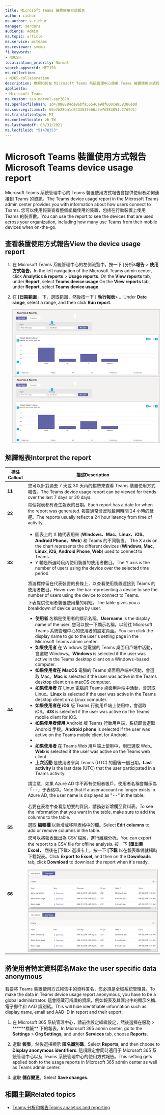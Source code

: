 ```yaml
---
title: Microsoft Teams 裝置使用方式報告
author: cichur
ms.author: v-cichur
manager: serdars
audience: Admin
ms.topic: article
ms.service: msteams
ms.reviewer: svemu
f1.keywords:
- NOCSH
localization_priority: Normal
search.appverid: MET150
ms.collection:
- M365-collaboration
description: 瞭解如何在 Microsoft Teams 系統管理中心使用 Teams 裝置使用方式報告，以查看貴組織中使用者如何連接到 Teams。
appliesto:
- Microsoft Teams
ms.custom: seo-marvel-apr2020
ms.openlocfilehash: 1d47888884ce86bfa56546a9df600ce958380e0d
ms.sourcegitcommit: 66e7b28ba1c0433535eb6a3e7d883851c27d9d1f
ms.translationtype: MT
ms.contentlocale: zh-TW
ms.lasthandoff: 03/31/2021
ms.locfileid: "51478353"
---
```

# <a name="microsoft-teams-device-usage-report"></a><span data-ttu-id="e5345-103">Microsoft Teams 裝置使用方式報告</span><span class="sxs-lookup"><span data-stu-id="e5345-103">Microsoft Teams device usage report</span></span>

<span data-ttu-id="e5345-104">Microsoft Teams 系統管理中心的 Teams 裝置使用方式報告會提供使用者如何連接到 Teams 的資訊。</span><span class="sxs-lookup"><span data-stu-id="e5345-104">The Teams device usage report in the Microsoft Teams admin center provides you with information about how users connect to Teams.</span></span> <span data-ttu-id="e5345-105">您可以使用報表查看整個組織使用的裝置，包括在行動裝置上使用 Teams 的裝置數。</span><span class="sxs-lookup"><span data-stu-id="e5345-105">You can use the report to see the devices that are used across your organization, including how many use Teams from their mobile devices when on-the-go.</span></span>  

## <a name="view-the-device-usage-report"></a><span data-ttu-id="e5345-106">查看裝置使用方式報告</span><span class="sxs-lookup"><span data-stu-id="e5345-106">View the device usage report</span></span>

1. <span data-ttu-id="e5345-107">在 Microsoft Teams 系統管理中心的左側流覽中，按一下 [分析&**報告**  >  **使用方式報告**。</span><span class="sxs-lookup"><span data-stu-id="e5345-107">In the left navigation of the Microsoft Teams admin center, click **Analytics & reports** > **Usage reports**.</span></span> <span data-ttu-id="e5345-108">On the **View reports** tab, under **Report**, select **Teams device usage**.</span><span class="sxs-lookup"><span data-stu-id="e5345-108">On the **View reports** tab, under **Report**, select **Teams device usage**.</span></span>
2. <span data-ttu-id="e5345-109">在 **[日期範圍**」 下，選取範圍，然後按一下 [ **執行報表**> 。</span><span class="sxs-lookup"><span data-stu-id="e5345-109">Under **Date range**, select a range, and then click **Run report**.</span></span>

    <span data-ttu-id="e5345-110">![Teams 系統管理中心中 Teams 裝置使用方式報告與圖說圖的螢幕擷取畫面](../media/teams-reports-device-usage-with-callouts.png "Teams 系統管理中心中 Teams 裝置使用方式報告與圖說圖的螢幕擷取畫面")</span><span class="sxs-lookup"><span data-stu-id="e5345-110">![Screenshot of the Teams device usage report in the Teams admin center with callouts](../media/teams-reports-device-usage-with-callouts.png "Screenshot of the Teams device usage report in the Teams admin center  with callouts")</span></span>

## <a name="interpret-the-report"></a><span data-ttu-id="e5345-111">解譯報表</span><span class="sxs-lookup"><span data-stu-id="e5345-111">Interpret the report</span></span>

|<span data-ttu-id="e5345-112">標注</span><span class="sxs-lookup"><span data-stu-id="e5345-112">Callout</span></span> |<span data-ttu-id="e5345-113">描述</span><span class="sxs-lookup"><span data-stu-id="e5345-113">Description</span></span>  |
|--------|-------------|
|<span data-ttu-id="e5345-114">**1**</span><span class="sxs-lookup"><span data-stu-id="e5345-114">**1**</span></span>   |<span data-ttu-id="e5345-115">您可以針對過去 7 天或 30 天內的趨勢來查看 Teams 裝置使用方式報告。</span><span class="sxs-lookup"><span data-stu-id="e5345-115">The Teams device usage report can be viewed for trends over the last 7 days or 30 days.</span></span>  |
|<span data-ttu-id="e5345-116">**2**</span><span class="sxs-lookup"><span data-stu-id="e5345-116">**2**</span></span>   |<span data-ttu-id="e5345-117">每個報表都有產生報表的日期。</span><span class="sxs-lookup"><span data-stu-id="e5345-117">Each report has a date for when the report was generated.</span></span> <span data-ttu-id="e5345-118">報告通常會反映啟用時間 24 小時的延遲。</span><span class="sxs-lookup"><span data-stu-id="e5345-118">The reports usually reflect a 24 hour latency from time of activity.</span></span> |
|<span data-ttu-id="e5345-119">**3**</span><span class="sxs-lookup"><span data-stu-id="e5345-119">**3**</span></span>   |<ul><li><span data-ttu-id="e5345-120">圖表上的 X 軸代表用來 (**Windows、Mac、Linux、iOS、Android**  **Phone、Web**) 和 Teams 的不同裝置。  </span><span class="sxs-lookup"><span data-stu-id="e5345-120">The X axis on the chart represents the different devices (**Windows**, **Mac**, **Linux**, **iOS**, **Android Phone**, **Web**) used to connect to Teams.</span></span> </li><li><span data-ttu-id="e5345-121">Y 軸是所選時段內使用裝置的使用者數目。</span><span class="sxs-lookup"><span data-stu-id="e5345-121">The Y axis is the number of users using the device over the selected time period.</span></span></li> </ul><span data-ttu-id="e5345-122">將游標停留在代表裝置的長條上，以查看使用裝置連接到 Teams 的使用者數目。</span><span class="sxs-lookup"><span data-stu-id="e5345-122">Hover over the bar representing a device to see the number of users using the device to connect to Teams.</span></span>|
|<span data-ttu-id="e5345-123">**4**</span><span class="sxs-lookup"><span data-stu-id="e5345-123">**4**</span></span>   |<span data-ttu-id="e5345-124">下表提供使用者裝置使用量的明細。</span><span class="sxs-lookup"><span data-stu-id="e5345-124">The table gives you a breakdown of device usage by user.</span></span> <ul><li><span data-ttu-id="e5345-125">**使用者** 名稱是使用者的顯示名稱。</span><span class="sxs-lookup"><span data-stu-id="e5345-125">**Username** is the display name of the user.</span></span> <span data-ttu-id="e5345-126">您可以按一下顯示名稱，以前往 Microsoft Teams 系統管理中心的使用者的設定頁面。</span><span class="sxs-lookup"><span data-stu-id="e5345-126">You can click the display name to go to the user's setting page in the Microsoft Teams admin center.</span></span> </li><li><span data-ttu-id="e5345-127">**如果使用者** 在 Windows 型電腦的 Teams 桌面用戶端中活動，會選取 Windows。</span><span class="sxs-lookup"><span data-stu-id="e5345-127">**Windows** is selected if the user was active in the Teams desktop client on a Windows-based computer.</span></span></li><li><span data-ttu-id="e5345-128">**如果使用者在 MacOS** 電腦的 Teams 桌面用戶端中活動，會選取 Mac。</span><span class="sxs-lookup"><span data-stu-id="e5345-128">**Mac** is selected if the user was active in the Teams desktop client on a macOS computer.</span></span> </li> <li><span data-ttu-id="e5345-129">**如果使用者** 在 Linux 電腦的 Teams 桌面用戶端中活動，會選取 Linux。</span><span class="sxs-lookup"><span data-stu-id="e5345-129">**Linux** is selected if the user was active in the Teams desktop client on a Linux computer.</span></span> </li> <li><span data-ttu-id="e5345-130">**如果使用者在 iOS** 版 Teams 行動用戶端上使用中，會選取 iOS。</span><span class="sxs-lookup"><span data-stu-id="e5345-130">**iOS** is selected if the user was active on the Teams mobile client for iOS.</span></span></li><li><span data-ttu-id="e5345-131">**如果使用者使用** Android 版 Teams 行動用戶端，系統即會選取 Android 手機。</span><span class="sxs-lookup"><span data-stu-id="e5345-131">**Android phone** is selected if the user was active on the Teams mobile client for Android.</span></span> <li><li><span data-ttu-id="e5345-132">**如果使用者** 在 Teams Web 用戶端上使用中，則已選取 Web。</span><span class="sxs-lookup"><span data-stu-id="e5345-132">**Web** is selected if the user was active on the Teams web client.</span></span> <li><span data-ttu-id="e5345-133">**上次活動** 是使用者參與 Teams (UTC) 的最後一個日期。</span><span class="sxs-lookup"><span data-stu-id="e5345-133">**Last activity** is the last date (UTC) that the user participated in a Teams activity.</span></span></li> </ul> <span data-ttu-id="e5345-134">請注意，如果 Azure AD 中不再有使用者帳戶，使用者名稱會顯示為 「--」于表格中。</span><span class="sxs-lookup"><span data-stu-id="e5345-134">Note that if a user account no longer exists in Azure AD, the user name is displayed as "--" in the table.</span></span> <br><br><span data-ttu-id="e5345-135">若要在表格中查看您想要的資訊，請務必新增欄至資料表。</span><span class="sxs-lookup"><span data-stu-id="e5345-135">To see the information that you want in the table, make sure to add the columns to the table.</span></span> |
|<span data-ttu-id="e5345-136">**5**</span><span class="sxs-lookup"><span data-stu-id="e5345-136">**5**</span></span>   |<span data-ttu-id="e5345-137">選取 **編輯欄** 以新增或移除表格中的欄。</span><span class="sxs-lookup"><span data-stu-id="e5345-137">Select **Edit columns** to add or remove columns in the table.</span></span> |
|<span data-ttu-id="e5345-138">**6**</span><span class="sxs-lookup"><span data-stu-id="e5345-138">**6**</span></span>   |<span data-ttu-id="e5345-139">您可以將報表匯出為 CSV 檔案，進行離線分析。</span><span class="sxs-lookup"><span data-stu-id="e5345-139">You can export the report to a CSV file for offline analysis.</span></span> <span data-ttu-id="e5345-140">按一下 **[匯出至 Excel，** 然後在[下載> 選項卡上，按一下 **[下載** 以在報表準備就緒時下載報表。</span><span class="sxs-lookup"><span data-stu-id="e5345-140">Click **Export to Excel**, and then on the **Downloads** tab, click **Download** to download the report when it's ready.</span></span><br><br><span data-ttu-id="e5345-141">![顯示匯出報表的下載清單螢幕擷取畫面](../media/teams-reports-export-to-csv.png)</span><span class="sxs-lookup"><span data-stu-id="e5345-141">![Screenshot of the Downloads tab showing exported reports](../media/teams-reports-export-to-csv.png)</span></span>|


## <a name="make-the-user-specific-data-anonymous"></a><span data-ttu-id="e5345-142">將使用者特定資料匿名</span><span class="sxs-lookup"><span data-stu-id="e5345-142">Make the user specific data anonymous</span></span>

<span data-ttu-id="e5345-143">若要將 Teams 裝置使用方式報告中的資料匿名，您必須是全域系統管理員。</span><span class="sxs-lookup"><span data-stu-id="e5345-143">To make the data in Teams device usage report anonymous, you have to be a global administrator.</span></span> <span data-ttu-id="e5345-144">這會隱藏可辨識的資訊，例如報表及其匯出中的顯示名稱、電子郵件和 AAD 識別碼。</span><span class="sxs-lookup"><span data-stu-id="e5345-144">This will hide identifiable information such as display name, email and AAD ID in report and their export.</span></span>

1. <span data-ttu-id="e5345-145">在 Microsoft 365 系統管理中心，請前往設定組織設定，然後選擇在服務 \> \*\*\*\*\*\*標籤\*\* 下的報表。</span><span class="sxs-lookup"><span data-stu-id="e5345-145">In Microsoft 365 admin center, go to the **Settings** \> **Org Settings**, and under **Services** tab, choose **Reports**.</span></span>
    
2. <span data-ttu-id="e5345-146">選取 **報表**，然後選擇顯示 **匿名識別碼**。</span><span class="sxs-lookup"><span data-stu-id="e5345-146">Select **Reports**, and then choose to **Display anonymous identifiers**.</span></span> <span data-ttu-id="e5345-147">這項設定會同時適用于 Microsoft 365 系統管理中心以及 Teams 系統管理中心的使用方式報告。</span><span class="sxs-lookup"><span data-stu-id="e5345-147">This setting gets applied both to the usage reports in Microsoft 365 admin center as well as Teams admin center.</span></span>
  
3. <span data-ttu-id="e5345-148">選取 **儲存變更**。</span><span class="sxs-lookup"><span data-stu-id="e5345-148">Select **Save changes**.</span></span>

## <a name="related-topics"></a><span data-ttu-id="e5345-149">相關主題</span><span class="sxs-lookup"><span data-stu-id="e5345-149">Related topics</span></span>

- [<span data-ttu-id="e5345-150">Teams 分析和報告</span><span class="sxs-lookup"><span data-stu-id="e5345-150">Teams analytics and reporting</span></span>](teams-reporting-reference.md)

